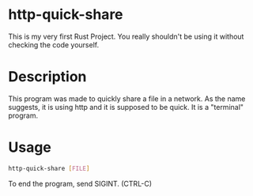 # http-quick-share
This is my very first Rust Project. You really shouldn't be using it without checking the code yourself.

# Description
This program was made to quickly share a file in a network. As the name suggests, it is using http and it is supposed to be quick. It is a "terminal" program.

# Usage
```bash
http-quick-share [FILE]
```
To end the program, send SIGINT. (CTRL-C)
